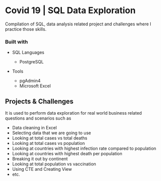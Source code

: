 # Covid 19 | SQL Data Exploration
Compilation of SQL, data analysis related project and challenges where I practice those skills.

### Built with

+ SQL Languages
	+ PostgreSQL

+ Tools
	+ pgAdmin4
  + Microsoft Excel 

## Projects & Challenges
 
It is used to perform data exploration for real world business related questions and scenarios such as
+ Data cleaning in Excel
+ Selecting data that we are going to use
+ Looking at total cases vs total deaths
+ Looking at total cases vs population
+ Looking at countries with highest infection rate compared to population
+ Looking at countries with highest death per population
+ Breaking it out by continent
+ Looking at total population vs vaccination
+ Using CTE and Creating View
+ etc.
